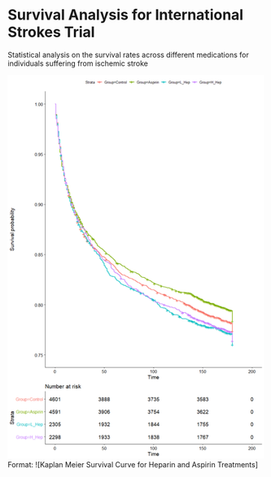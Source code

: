 # Survival Analysis for International Strokes Trial 

Statistical analysis on the survival rates across different medications for individuals suffering from ischemic stroke


![Kaplan-Meier Curve](/Images/Kaplan_Meier.png)
Format: ![Kaplan Meier Survival Curve for Heparin and Aspirin Treatments]
